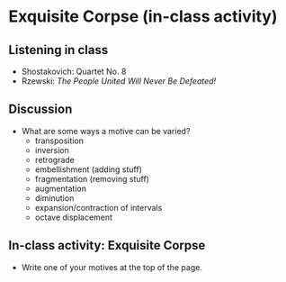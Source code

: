 # Exquisite Corpse (in-class activity)

## Listening in class

- Shostakovich: Quartet No. 8
- Rzewski: _The People United Will Never Be Defeated!_

## Discussion

- What are some ways a motive can be varied?
	- transposition
	- inversion
	- retrograde
	- embellishment (adding stuff)
	- fragmentation (removing stuff)
	- augmentation
	- diminution
	- expansion/contraction of intervals
	- octave displacement

## In-class activity: Exquisite Corpse

- Write one of your motives at the top of the page.
